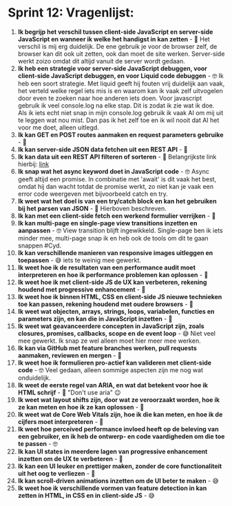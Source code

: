 # Sprint 12: Vragenlijst:

1. **Ik begrijp het verschil tussen client-side JavaScript en server-side JavaScript en wanneer ik welke het handigst in kan zetten** - 🍗
Het verschil is mij erg duidelijk. De ene gebruik je voor de browser zelf, de browser kan dit ook uit zetten, ook dan moet de site werken. Server-side werkt zoizo omdat dit altijd vanuit de server wordt gedaan.
2. **Ik heb een strategie voor server-side JavaScript debuggen, voor client-side JavaScript debuggen, en voor Liquid code debuggen** - 🤓
Ik heb een soort strategie. Met liquid geeft hij fouten vrij duidelijk aan vaak, het verteld welke regel iets mis is en waarom kan ik vaak zelf uitvogelen door even te zoeken naar hoe anderen iets doen. Voor javascript gebruik ik veel console.log na elke stap. Dit is zodat ik zie wat ik doe. Als ik iets echt niet snap in mijn console.log gebruik ik vaak AI om mij uit te leggen wat nou mist. Dan pas ik het zelf toe en ik wil nooit dat AI het voor me doet, alleen uitlegd.
3. **Ik kan GET en POST routes aanmaken en request parameters gebruike** - 🍗
4. **Ik kan server-side JSON data fetchen uit een REST API** - 🍗
5. **Ik kan data uit een REST API filteren of sorteren** - 🍗
Belangrijkste link hierbij: [link](https://docs.directus.io/reference/filter-rules.html)
6. **Ik snap wat het async keyword doet in JavaScript code** - 🤓
Async geeft altijd een promise. In combinatie met 'await' is dit vaak het best, omdat hij dan wacht totdat de promise werkt, zo niet kan je vaak een error code weergeven met bijvoorbeeld catch en try.
7. **Ik weet wat het doel is van een try/catch block en kan het gebruiken bij het parsen van JSON** - 🍗
Hierboven beschreven.
8. **Ik kan met een client-side fetch een werkend formulier verrijken** - 🍗
9. **Ik kan multi-page en single-page view transitions inzetten en aanpassen** - 🤓
View transition blijft ingewikkeld. Single-page ben ik iets minder mee, multi-page snap ik en heb ook de tools om dit te gaan snappen #Cyd.
10. **Ik kan verschillende manieren van responsive images uitleggen en toepassen** - 😅
iets te weinig mee gewerkt.
11. **Ik weet hoe ik de resultaten van een performance audit moet interpreteren en hoe ik performance problemen kan oplossen** - 🍗
12. **Ik weet hoe ik met client-side JS de UX kan verbeteren, rekening houdend met progressive enhancement** - 🍗
13. **Ik weet hoe ik binnen HTML, CSS en client-side JS nieuwe technieken toe kan passen, rekening houdend met oudere browsers** - 🍗
14. **Ik weet wat objecten, arrays, strings, loops, variabelen, functies en parameters zijn, en kan die in JavaScript inzetten** - 🍗
15. **Ik weet wat geavanceerdere concepten in JavaScript zijn, zoals closures, promises, callbacks, scope en de event loop** - 😅
Niet veel mee gewerkt. Ik snap ze wel alleen moet hier meer mee werken.
16. **Ik kan via GitHub met feature branches werken, pull requests aanmaken, reviewen en mergen** - 🍗
17. **Ik weet hoe ik formulieren pro-actief kan valideren met client-side code** - 🤓
Veel gedaan, alleen sommige aspecten zijn me nog wat onduidelijk.
18. **Ik weet de eerste regel van ARIA, en wat dat betekent voor hoe ik HTML schrijf** - 🍗
"Don't use aria" 😉
19. **Ik weet wat layout shifts zijn, door wat ze veroorzaakt worden, hoe ik ze kan meten en hoe ik ze kan oplossen** - 🍗
20. **Ik weet wat de Core Web Vitals zijn, hoe ik die kan meten, en hoe ik de cijfers moet interpreteren** - 🫣
21. **Ik weet hoe perceived performance invloed heeft op de beleving van een gebruiker, en ik heb de ontwerp- en code vaardigheden om die toe te passen** - 🤓
22. **Ik kan UI states in meerdere lagen van progressive enhancement inzetten om de UX te verbeteren** - 🍗
23. **Ik kan een UI leuker en prettiger maken, zonder de core functionaliteit uit het oog te verliezen** - 🍗
24. **Ik kan scroll-driven animations inzetten om de UI beter te maken** - 😅
25. **Ik weet hoe ik verschillende vormen van feature detection in kan zetten in HTML, in CSS en in client-side JS** - 😅


